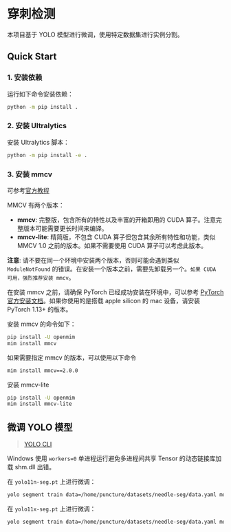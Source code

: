 # 穿刺检测

本项目基于 YOLO 模型进行微调，使用特定数据集进行实例分割。

## Quick Start

### 1. 安装依赖

运行如下命令安装依赖：

```bash
python -m pip install .
```

### 2. 安装 Ultralytics

安装 Ultralytics 脚本：

```bash
python -m pip install -e .
```

### 3. 安装 mmcv

可参考[官方教程](https://mmcv.readthedocs.io/en/latest/get_started/installation.html)

MMCV 有两个版本：

- **mmcv**: 完整版，包含所有的特性以及丰富的开箱即用的 CUDA 算子。注意完整版本可能需要更长时间来编译。
- **mmcv-lite**: 精简版，不包含 CUDA 算子但包含其余所有特性和功能，类似 MMCV 1.0 之前的版本。如果不需要使用 CUDA 算子可以考虑此版本。

**注意**: 请不要在同一个环境中安装两个版本，否则可能会遇到类似 `ModuleNotFound` 的错误。在安装一个版本之前，需要先卸载另一个。`如果 CUDA 可用，强烈推荐安装 mmcv`。

在安装 mmcv 之前，请确保 PyTorch 已经成功安装在环境中，可以参考 [PyTorch 官方安装文档](https://github.com/pytorch/pytorch#installation)。如果你使用的是搭载 apple silicon 的 mac 设备，请安装 PyTorch 1.13+ 的版本。

安装 mmcv 的命令如下：

```bash
pip install -U openmim
mim install mmcv
```

如果需要指定 mmcv 的版本，可以使用以下命令

```bash
mim install mmcv==2.0.0
```

安装 mmcv-lite

```bash
pip install -U openmim
mim install mmcv-lite
```

## 微调 YOLO 模型

> [YOLO CLI](https://docs.ultralytics.com/zh/usage/cli)

Windows 使用 `workers=0` 单进程运行避免多进程间共享 Tensor 的动态链接库加载 shm.dll 出错。

在 `yolo11n-seg.pt` 上进行微调：

```bash
yolo segment train data=/home/puncture/datasets/needle-seg/data.yaml model=yolo11n-seg.pt epochs=100 imgsz=1280 device=cuda
```

在 `yolo11x-seg.pt` 上进行微调：

```bash
yolo segment train data=/home/puncture/datasets/needle-seg/data.yaml model=yolo11x-seg.pt epochs=100 imgsz=1280 batch=8 device=cuda
```
